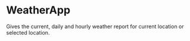 # WeatherApp
Gives the current, daily and hourly weather report for current location or selected location. 
